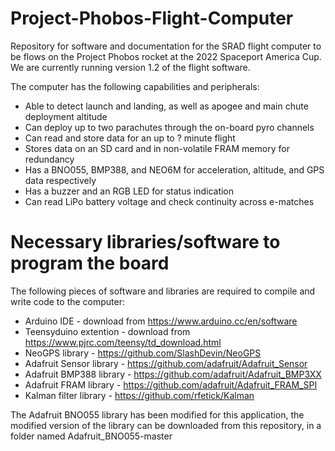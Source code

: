 # Project-Phobos-Flight-Computer
Repository for software and documentation for the SRAD flight computer to be flows on the Project Phobos rocket at the 2022 Spaceport America Cup. We are currently running version 1.2 of the flight software.

The computer has the following capabilities and peripherals:
- Able to detect launch and landing, as well as apogee and main chute deployment altitude
- Can deploy up to two parachutes through the on-board pyro channels
- Can read and store data for an up to ? minute flight
- Stores data on an SD card and in non-volatile FRAM memory for redundancy
- Has a BNO055, BMP388, and NEO6M for acceleration, altitude, and GPS data respectively
- Has a buzzer and an RGB LED for status indication
- Can read LiPo battery voltage and check continuity across e-matches

# Necessary libraries/software to program the board
The following pieces of software and libraries are required to compile and write code to the computer:
- Arduino IDE - download from https://www.arduino.cc/en/software
- Teensyduino extention - download from https://www.pjrc.com/teensy/td_download.html
- NeoGPS library - https://github.com/SlashDevin/NeoGPS
- Adafruit Sensor library - https://github.com/adafruit/Adafruit_Sensor
- Adafruit BMP388 library - https://github.com/adafruit/Adafruit_BMP3XX
- Adafruit FRAM library - https://github.com/adafruit/Adafruit_FRAM_SPI
- Kalman filter library - https://github.com/rfetick/Kalman

The Adafruit BNO055 library has been modified for this application, the modified version of the library can be downloaded from this repository, in a folder named Adafruit_BNO055-master
